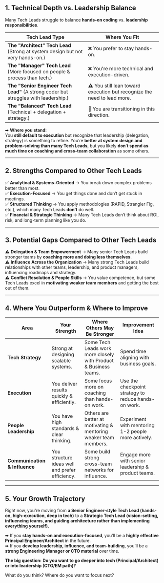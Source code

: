 
## **1. Technical Depth vs. Leadership Balance**  
Many Tech Leads struggle to balance **hands-on coding** vs. **leadership responsibilities**.  

| **Tech Lead Type** | **Where You Fit** |
|--------------------|------------------|
| **The "Architect" Tech Lead** (Strong at system design but not very hands-on.) | ❌ You prefer to stay hands-on. |
| **The "Manager" Tech Lead** (More focused on people & process than tech.) | ❌ You're more technical and execution-driven. |
| **The "Senior Engineer Tech Lead"** (A strong coder but struggles with leadership.) | ⚠️ You still lean toward execution but recognize the need to lead more. |
| **The "Balanced" Tech Lead** (Technical + delegation + strategy.) | 🔄 You are transitioning in this direction. |

➡ **Where you stand:**  
You **still default to execution** but recognize that leadership (delegation, strategy) is something to refine. You’re **better at system design and problem-solving than many Tech Leads**, but you likely **don’t spend as much time on coaching and cross-team collaboration** as some others.  

---

## **2. Strengths Compared to Other Tech Leads**  
✅ **Analytical & Systems-Oriented** → You break down complex problems better than most.  
✅ **Execution-Focused** → You get things done and don’t get stuck in meetings.  
✅ **Structured Thinking** → You apply methodologies (RAPID, Strangler Fig, etc.), which many Tech Leads **don’t** do well.  
✅ **Financial & Strategic Thinking** → Many Tech Leads don’t think about ROI, risk, and long-term planning like you do.  

---

## **3. Potential Gaps Compared to Other Tech Leads**  
⚠️ **Delegation & Team Empowerment** → Many senior Tech Leads build stronger teams by **coaching more and doing less themselves**.  
⚠️ **Influence Across the Organization** → Many strong Tech Leads build relationships with other teams, leadership, and product managers, influencing roadmaps and strategy.  
⚠️ **Conflict Resolution & People Skills** → You value competence, but some Tech Leads excel in **motivating weaker team members** and getting the best out of them.  

---

## **4. Where You Outperform & Where to Improve**  

| **Area** | **Your Strength** | **Where Others May Be Stronger** | **Improvement Idea** |
|---------|------------------|------------------|------------------|
| **Tech Strategy** | Strong at designing scalable systems. | Some Tech Leads work more closely with Product & Business teams. | Spend time aligning with business goals. |
| **Execution** | You deliver results quickly & efficiently. | Some focus more on coaching than hands-on work. | Use the checkpoint strategy to reduce hands-on work. |
| **People Leadership** | You have high standards & clear thinking. | Others are better at motivating & mentoring weaker team members. | Experiment with mentoring 1-2 people more actively. |
| **Communication & Influence** | You structure ideas well and prefer efficiency. | Some build strong cross-team networks for influence. | Engage more with senior leadership & product teams. |

---

## **5. Your Growth Trajectory**
Right now, you're moving from **a Senior Engineer-style Tech Lead (hands-on, high-execution, deep in tech)** to a **Strategic Tech Lead (vision-setting, influencing teams, and guiding architecture rather than implementing everything yourself).**  

➡ If you **stay hands-on and execution-focused**, you’ll be a **highly effective Principal Engineer/Architect** in the future.  
➡ If you **develop leadership, influence, and team-building**, you’ll be a **strong Engineering Manager or CTO material** over time.  

**The big question:** **Do you want to go deeper into tech (Principal/Architect) or into leadership (CTO/EM path)?**  

What do you think? Where do you want to focus next?